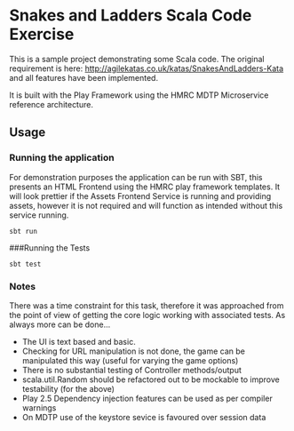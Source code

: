 
Snakes and Ladders Scala Code Exercise
===================

This is a sample project demonstrating some Scala code. The original requirement is here: http://agilekatas.co.uk/katas/SnakesAndLadders-Kata and all features have been implemented.

It is built with the Play Framework using the HMRC MDTP Microservice reference architecture.

Usage
-------------

### Running the application
For demonstration purposes the application can be run with SBT, this presents an HTML Frontend using the HMRC play framework templates. It will look prettier if the Assets Frontend Service is running and providing assets, however it is not required and will function as intended without this service running.
```
sbt run
```
###Running the Tests
```
sbt test
```

### Notes

There was a time constraint for this task, therefore it was approached from the point of view of getting the core logic working with associated tests. As always more can be done...

* The UI is text based and basic. 
* Checking for URL manipulation is not done, the game can be manipulated this way (useful for varying the game options)
* There is no substantial testing of Controller methods/output
* scala.util.Random should be refactored out to be mockable to improve testability (for the above)
* Play 2.5 Dependency injection features can be used as per compiler warnings
* On MDTP use of the keystore sevice is favoured over session data
